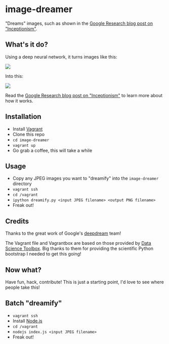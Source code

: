# image-dreamer
"Dreams" images, such as shown in the [Google Research blog post on "Inceptionism"](http://googleresearch.blogspot.ch/2015/06/inceptionism-going-deeper-into-neural.html).

## What's it do?
Using a deep neural network, it turns images like this:

![](https://cloud.githubusercontent.com/assets/235769/8487629/318827be-20c2-11e5-9b3a-ec15b0871a4d.jpg)

Into this:

![](https://cloud.githubusercontent.com/assets/235769/8487642/3f91eb74-20c2-11e5-87aa-87ed27236f22.png)

Read the [Google Research blog post on "Inceptionism"](http://googleresearch.blogspot.ch/2015/06/inceptionism-going-deeper-into-neural.html) to learn more about how it works.

## Installation
 * Install [Vagrant](https://www.vagrantup.com/)
 * Clone this repo
 * `cd image-dreamer`
 * `vagrant up`
 * Go grab a coffee, this will take a while

## Usage
 * Copy any JPEG images you want to "dreamify" into the `image-dreamer` directory
 * `vagrant ssh`
 * `cd /vagrant`
 * `ipython dreamify.py <input JPEG filename> <output PNG filename>`
 * Freak out!

## Credits
Thanks to the great work of Google's [deepdream](https://github.com/google/deepdream/blob/master/dream.ipynb) team!

The Vagrant file and Vagrantbox are based on those provided by [Data Science Toolbox](http://datasciencetoolbox.org/).  Big thanks to them for providing the scientific Python bootstrap I needed to get this going!

## Now what?
Have fun, hack, contribute!  This is just a starting point, I'd love to see where people take this!

## Batch "dreamify"
 * `vagrant ssh`
 * Install [Node.js](https://www.digitalocean.com/community/tutorials/how-to-install-node-js-on-an-ubuntu-14-04-server)
 * `cd /vagrant`
 * `nodejs index.js <input JPEG filename>`
 * Freak out!
